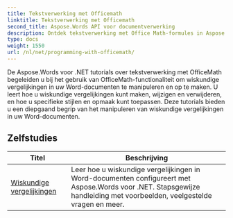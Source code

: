 ```yaml
---
title: Tekstverwerking met Officemath
linktitle: Tekstverwerking met Officemath
second_title: Aspose.Words API voor documentverwerking
description: Ontdek tekstverwerking met Office Math-formules in Aspose.Words voor .NET. Stapsgewijze tutorials en voorbeeldcode voor het maken, bewerken en opmaken van wiskundige vergelijkingen in Word-documenten.
type: docs
weight: 1550
url: /nl/net/programming-with-officemath/
---
```

De Aspose.Words voor .NET tutorials over tekstverwerking met OfficeMath begeleiden u bij het gebruik van OfficeMath-functionaliteit om wiskundige vergelijkingen in uw Word-documenten te manipuleren en op te maken. U leert hoe u wiskundige vergelijkingen kunt maken, wijzigen en verwijderen, en hoe u specifieke stijlen en opmaak kunt toepassen. Deze tutorials bieden u een diepgaand begrip van het manipuleren van wiskundige vergelijkingen in uw Word-documenten.

 ## Zelfstudies
| Titel | Beschrijving |
| --- | --- |
| [Wiskundige vergelijkingen](./math-equations/) | Leer hoe u wiskundige vergelijkingen in Word-documenten configureert met Aspose.Words voor .NET. Stapsgewijze handleiding met voorbeelden, veelgestelde vragen en meer. |